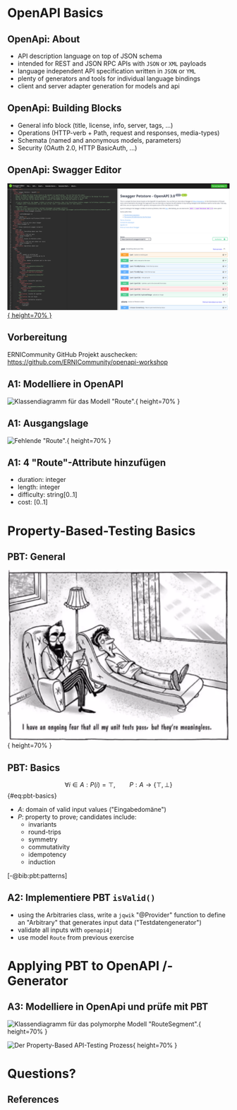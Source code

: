 # OpenAPI Basics

## OpenApi: About

- API description language on top of JSON schema 
- intended for REST and JSON RPC APIs with `JSON` or `XML` payloads
- language independent API specification written in `JSON` or `YML`
- plenty of generators and tools for individual language bindings
- client and server adapter generation for models and api

## OpenApi: Building Blocks

- General info block (title, license, info, server, tags, ...)
- Operations (HTTP-verb + Path, request and responses, media-types)
- Schemata (named and anonymous models, parameters)
- Security (OAuth 2.0, HTTP BasicAuth, ...)

## OpenApi: Swagger Editor

[![Editieren von OpenApi-Dateien in Swagger Editor.](swagger-editor.png){ height=70% }](https://editor.swagger.io/)

## Vorbereitung

ERNICommunity GitHub Projekt auschecken: https://github.com/ERNICommunity/openapi-workshop

## A1: Modelliere in OpenAPI

![Klassendiagramm für das Modell "Route".](../target/pngs/aufgaben/a1-uml.png){ height=70% }

## A1: Ausgangslage

![Fehlende "Route".](../target/pngs/aufgaben/a1-api.png){ height=70% }

## A1: 4 "Route"-Attribute hinzufügen

- duration: integer
- length: integer
- difficulty: string[0..1]
- cost: [0..1]

## 

# Property-Based-Testing Basics

## PBT: General

![Testing Dilemma: "testing can  only find  bugs, not  prove  their absence" (E.W. Dijkstra in [-@bib:godefroid:model-checking]).](PBT-cartoon.png){ height=70% }

## PBT: Basics

$$ \forall i \in A: P(i) = \top, \qquad P: A \to \{ \top, \bot \} $$ {#eq:pbt-basics}

- $A$: domain of valid input values ("Eingabedomäne")
- $P$: property to prove; candidates include:
  - invariants
  - round-trips
  - symmetry
  - commutativity
  - idempotency
  - induction

[-@bib:pbt:patterns]

## A2: Implementiere PBT `isValid()`

- using the Arbitraries class, write a `jqwik` "@Provider" 
  function to define an "Arbitrary" that generates input data ("Testdatengenerator")
- validate all inputs with `openapi4j`
- use model `Route` from previous exercise

# Applying PBT to OpenAPI /-Generator

## A3: Modelliere in OpenApi und prüfe mit PBT

![Klassendiagramm für das polymorphe Modell "RouteSegment".](../target/pngs/aufgaben/a2-uml.png){ height=70% }

![Der Property-Based API-Testing Prozess](../target/pngs/slides/pbat-process.png){ height=70% }

# Questions?

## References
